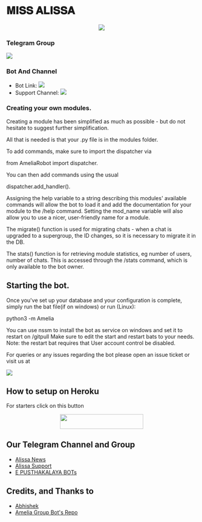 # 𝐌𝐈𝐒𝐒 𝐀𝐋𝐈𝐒𝐒𝐀
<p align="center">
  <img src="https://telegra.ph/file/e28811fcf5bcd7bbbf138.jpg">
</p>


### Telegram Group
<p align="left">
<a href="https://t.me/MissAlissaSupport" alt="Telegram!"> <img src="https://aleen42.github.io/badges/src/telegram.svg" /> </a>

### Bot And Channel 
* Bot Link:  <a href="http://t.me/MissAlissaBot" alt=" ALISSA "> <img src="https://img.shields.io/badge/%F0%9F%A4%96%20-MISS ALISSA-blue" /> </a>
* Support Channel: <a  href="https://t.me/epusthakalaya_bots" alt="Help Centre Logs"> <img  src="https://img.shields.io/badge/%F0%9F%92%A1-MISSALISSA%20Update%20Channel-9cf" /> </a>

### Creating your own modules.

Creating a module has been simplified as much as possible - but do not hesitate to suggest further simplification.

All that is needed is that your .py file is in the modules folder.

To add commands, make sure to import the dispatcher via

from AmeliaRobot import dispatcher.

You can then add commands using the usual

dispatcher.add_handler().

Assigning the help variable to a string describing this modules' available
commands will allow the bot to load it and add the documentation for
your module to the /help command. Setting the mod_name variable will also allow you to use a nicer, user-friendly name for a module.

The migrate() function is used for migrating chats - when a chat is upgraded to a supergroup, the ID changes, so 
it is necessary to migrate it in the DB.

The stats() function is for retrieving module statistics, eg number of users, number of chats. This is accessed 
through the /stats command, which is only available to the bot owner.

## Starting the bot.

Once you've set up your database and your configuration is complete, simply run the bat file(if on windows) or run (Linux):

python3 -m Amelia

You can use nssm to install the bot as service on windows and set it to restart on /gitpull 
Make sure to edit the start and restart bats to your needs. 
Note: the restart bat requires that User account control be disabled.

For queries or any issues regarding the bot please open an issue ticket or visit us at <p align="left">
<a href="https://t.me/MissAlissaNews" alt="Telegram!"> <img src="https://aleen42.github.io/badges/src/telegram.svg" /> </a>

## How to setup on Heroku 
For starters click on this button 

<p align="center"><a href="https://heroku.com/deploy?template=https://github.com/Madushankabro/MissAlissa"> <img src="https://img.shields.io/badge/Deploy%20To%20Heroku-green?style=for-the-badge&logo=heroku" width="220" height="38.45"/></a></p>


## Our Telegram Channel and Group

* [Alissa News](https://https://t.me/MissAlissaNews)
* [Alissa Support](https://t.me/MissAlissaSupport)
* [E PUSTHAKALAYA BOTs](https://t.me/epusthakalaya_bots)

## Credits, and Thanks to 
*   [Abhishek](https://telegram.dog/xAbhisheksingh)
*   [Amelia Group Bot's Repo](https://github.com/War-Legend/AmeliaRobot)







